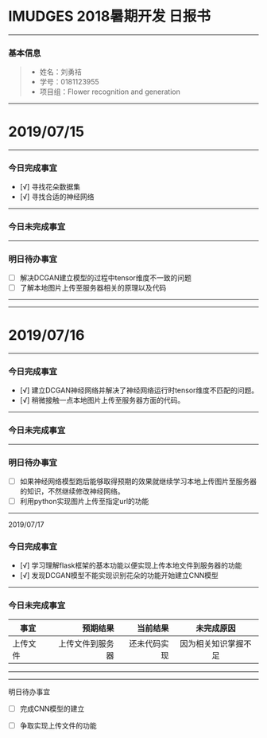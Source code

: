 # IMUDGES 2018暑期开发 日报书
-------


### 基本信息
> * 姓名：刘勇袺
> * 学号：0181123955
> * 项目组：Flower recognition and generation

-------


# 2019/07/15

-------

### 今日完成事宜
- [√]  寻找花朵数据集
- [√]  寻找合适的神经网络 
-----
### 今日未完成事宜


------
### 明日待办事宜
- [ ] 解决DCGAN建立模型的过程中tensor维度不一致的问题
- [ ] 了解本地图片上传至服务器相关的原理以及代码
-------
-------


# 2019/07/16

-------

### 今日完成事宜
- [√]  建立DCGAN神经网络并解决了神经网络运行时tensor维度不匹配的问题。
- [√]  稍微接触一点本地图片上传至服务器方面的代码。
-----
### 今日未完成事宜
------
### 明日待办事宜
- [ ] 如果神经网络模型跑后能够取得预期的效果就继续学习本地上传图片至服务器的知识，不然继续修改神经网络。
- [ ] 利用python实现图片上传至指定url的功能
-------
2019/07/17
### 今日完成事宜
- [√]  学习理解flask框架的基本功能以便实现上传本地文件到服务器的功能
- [√]  发现DCGAN模型不能实现识别花朵的功能开始建立CNN模型
-----
### 今日未完成事宜


| 事宜     |预期结果| 当前结果  | 未完成原因   | 
| --------   | -----:  | -----:  | :----:  |
|  上传文件  | 上传文件到服务器 | 还未代码实现 | 因为相关知识掌握不足 |


------

-----
明日待办事宜
- [ ] 完成CNN模型的建立
- [ ] 争取实现上传文件的功能


